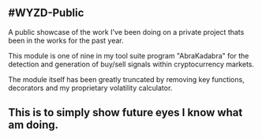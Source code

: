 #WYZD-Public
-------------------------------------------------------------------------------------------------
A public showcase of the work I've been doing on a private project thats been in the works for the past year.

This module is one of nine in my tool suite program "AbraKadabra" for the detection and generation of buy/sell signals within cryptocurrency markets.

The module itself has been greatly truncated by removing key functions, decorators and my proprietary volatility calculator.

This is to simply show future eyes I know what am doing.
-------------------------------------------------------------------------------------------------
